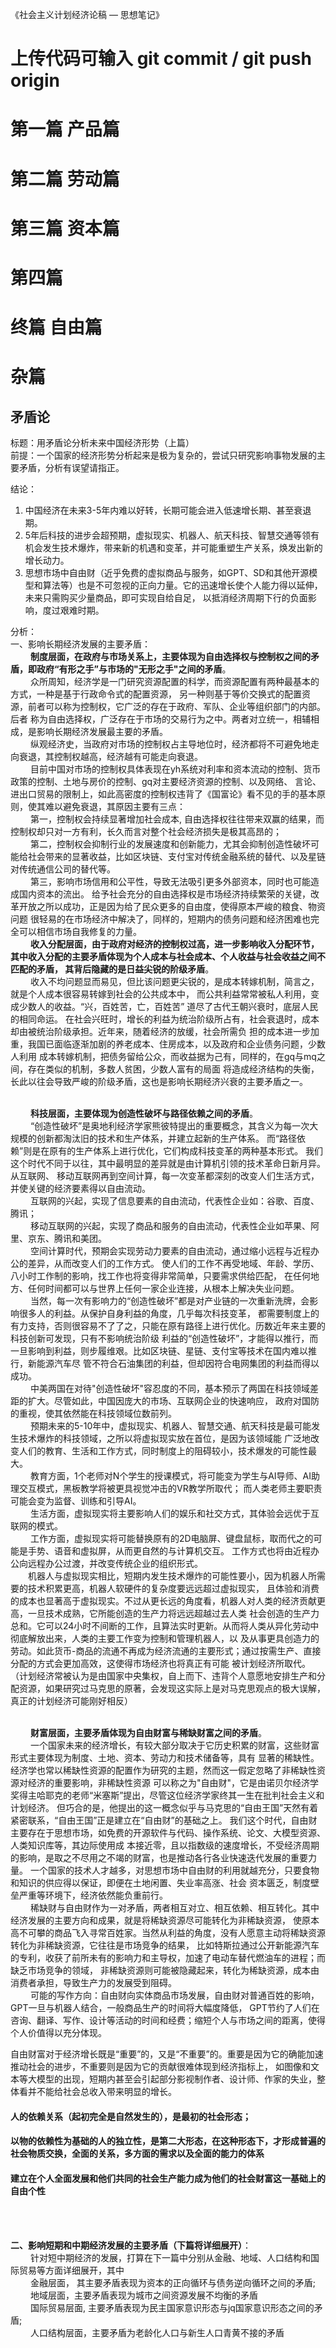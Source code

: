 《社会主义计划经济论稿 — 思想笔记》
# 上传代码可输入 git commit / git push origin
# 第一篇 产品篇



# 第二篇 劳动篇



# 第三篇 资本篇



# 第四篇


# 终篇 自由篇



# 杂篇
## 矛盾论
标题：用矛盾论分析未来中国经济形势（上篇）<br>
前提：一个国家的经济形势分析起来是极为复杂的，尝试只研究影响事物发展的主要矛盾，分析有误望请指正。

结论：
1. 中国经济在未来3-5年内难以好转，长期可能会进入低速增长期、甚至衰退期。
2. 5年后科技的进步会超预期，虚拟现实、机器人、航天科技、智慧交通等领有机会发生技术爆炸，带来新的机遇和变革，并可能重塑生产关系，焕发出新的增长动力。
3. 思想市场中自由财（近乎免费的虚拟商品与服务，如GPT、SD和其他开源模型和算法等）也是不可忽视的正向力量。它的迅速增长使个人能力得以延伸，未来只需购买少量商品，即可实现自给自足，
以抵消经济周期下行的负面影响，度过艰难时期。

分析：
<br>
一、影响长期经济发展的主要矛盾：
<br>&emsp;&emsp;
**制度层面，在政府与市场关系上，主要体现为自由选择权与控制权之间的矛盾，即政府“有形之手”与市场的"无形之手"之间的矛盾**。
<br>&emsp;&emsp;
众所周知，经济学是一门研究资源配置的科学，而资源配置有两种最基本的方式，一种是基于行政命令式的配置资源，
另一种则基于等价交换式的配置资源，前者可以称为控制权，它广泛的存在于政府、军队、企业等组织部门的内部。后者
称为自由选择权，广泛存在于市场的交易行为之中。两者对立统一，相辅相成，是影响长期经济发展最主要的矛盾。
<br>&emsp;&emsp;
纵观经济史，当政府对市场的控制权占主导地位时，经济都将不可避免地走向衰退，其控制权越高，经济越有可能走向衰退。
<br>&emsp;&emsp;
目前中国对市场的控制权具体表现在yh系统对利率和资本流动的控制、货币政策的控制、土地与房价的控制、gq对主要经济资源的控制、以及网络、
言论、进出口贸易的限制上，如此高密度的控制权违背了《国富论》看不见的手的基本原则，使其难以避免衰退，其原因主要有三点：
<br>&emsp;&emsp;
第一，控制权会持续显著增加社会成本, 自由选择权往往带来双赢的结果，而控制权却只对一方有利，长久而言对整个社会经济损失是极其高昂的；
<br>&emsp;&emsp;
第二，控制权会抑制行业的发展速度和创新能力，尤其会抑制创造性破坏可能给社会带来的显著收益，比如区块链、支付宝对传统金融系统的替代、以及星链对传统通信公司的替代等。
<br>&emsp;&emsp;
第三，影响市场信用和公平性，导致无法吸引更多外部资本，同时也可能造成国内资本的流出。
给予社会充分的自由选择权是市场经济持续繁荣的关键，改革开放之所以成功，正是因为给了民众更多的自由度，使得原本严峻的粮食、物资问题
很轻易的在市场经济中解决了，同样的，短期内的债务问题和经济困难也完全可以相信市场自我修复的力量。 
<br>&emsp;&emsp;
**收入分配层面，由于政府对经济的控制权过高，进一步影响收入分配环节，其中收入分配的主要矛盾体现为个人成本与社会成本、个人收益与社会收益之间不匹配的矛盾，
其背后隐藏的是日益尖锐的阶级矛盾**。 
<br>&emsp;&emsp;
收入不均问题显而易见，但比该问题更尖锐的，是成本转嫁机制，简言之，就是个人成本很容易转嫁到社会的公共成本中，
而公共利益常常被私人利用，变成少数人的收益。“兴，百姓苦，亡，百姓苦” 道尽了古代王朝兴衰时，底层人民的相同命运。
在社会兴旺时，增长的利益为统治阶级所占有，社会衰退时，成本却由被统治阶级承担。近年来，随着经济的放缓，社会所需负
担的成本进一步加重，我国已面临逐渐加剧的养老成本、住房成本，以及政府和企业债务问题，少数人利用
成本转嫁机制，把债务留给公众，而收益据为己有，同样的，在gq与mq之间，存在类似的机制，多数人贫困，少数人富有的局面
将造成经济结构的失衡，长此以往会导致严峻的阶级矛盾，这也是影响长期经济兴衰的主要矛盾之一。

<br>&emsp;&emsp;
**科技层面，主要体现为创造性破坏与路径依赖之间的矛盾**。
<br>&emsp;&emsp;
“创造性破坏”是奥地利经济学家熊彼特提出的重要概念，其含义为每一次大规模的创新都淘汰旧的技术和生产体系，并建立起新的生产体系。
而“路径依赖”则是在原有的生产体系上进行优化，它们构成科技变革的两种基本形式。
我们这个时代不同于以往，其中最明显的差异就是由计算机引领的技术革命日新月异。从互联网、
移动互联网再到空间计算，每一次变革都深刻的改变人们生活方式，并使关键的经济要素得以自由流动。
<br>&emsp;&emsp;
互联网的兴起，实现了信息要素的自由流动，代表性企业如：谷歌、百度、腾讯；
<br>&emsp;&emsp;
移动互联网的兴起，实现了商品和服务的自由流动，代表性企业如苹果、阿里、京东、腾讯和美团。
<br>&emsp;&emsp;
空间计算时代，预期会实现劳动力要素的自由流动，通过缩小远程与近程办公的差异，从而改变人们的工作方式。
使人们的工作不再受地域、年龄、学历、八小时工作制的影响，找工作也将变得非常简单，只要需求供给匹配，
在任何地方、任何时间都可以与世界上任何一家企业连接，从根本上解决失业问题。
<br>&emsp;&emsp;
当然，每一次有影响力的“创造性破坏”都是对产业链的一次重新洗牌，会影响很多人的利益。从保护自身利益的角度，几乎每次科技变革，
都需要制度上的有力支持，否则很容易不了了之，只能在原有路径上进行优化。历数近年来主要的科技创新可发现，只有不影响统治阶级
利益的“创造性破坏”，才能得以推行，而一旦影响到利益，则步履维艰。比如区块链、星链、支付宝等技术在国内难以推行，新能源汽车尽
管不符合石油集团的利益，但却因符合电网集团的利益而得以成功。
<br>&emsp;&emsp;
中美两国在对待"创造性破坏"容忍度的不同，基本预示了两国在科技领域差距的扩大。尽管如此，中国因庞大的市场、互联网企业的快速响应，
政府对国防的重视，使其依然能在科技领域位数前列。
<br>&emsp;&emsp;
预期未来的5-10年中，虚拟现实、机器人、智慧交通、航天科技是最可能发生技术爆炸的科技领域，之所以将虚拟现实放在首位，是因为该领域能
广泛地改变人们的教育、生活和工作方式，同时制度上的阻碍较小，技术爆发的可能性最大。
<br>&emsp;&emsp;
教育方面，1个老师对N个学生的授课模式，将可能变为学生与AI导师、AI助理交互模式，黑板教学将被更具视觉冲击的VR教学所取代；
而人类老师主要职责可能会变为监督、训练和引导AI。
<br>&emsp;&emsp;
生活方面，虚拟现实将主要影响人们的娱乐和社交方式，其体验会远优于互联网的模式。
<br>&emsp;&emsp;
工作方面，虚拟现实将可能替换原有的2D电脑屏、键盘鼠标，取而代之的可能是手势、语音和虚拟屏，从而更自然的与计算机交互。
工作方式也将由近程办公向远程办公过渡，并改变传统企业的组织形式。
<br>
&emsp;&emsp;机器人与虚拟现实相比，短期内发生技术爆炸的可能性要小，因为机器人所需要的技术积累更高，机器人软硬件的复杂度要远远超过虚拟现实，
且体验和消费的成本也显著高于虚拟现实。不过从更长远的角度看，机器人对人类的经济贡献更高，一旦技术成熟，它所能创造的生产力将远远超越过去人类
社会创造的生产力总和。它可以24小时不间断的工作，且算法实时更新。从而将人类从异化劳动中彻底解放出来，人类的主要工作变为控制和管理机器人，以
及从事更具创造力的劳动。如此货币-商品的流通不再成为经济流通的主要形式；通过按需生产、直接分配的方式会更加高效，这使得市场经济也将真正有可能
被计划经济所取代。
（计划经济常被认为是由国家中央集权，自上而下、违背个人意愿地安排生产和分配资源，如果研究过马克思的原著，会发现这实际上是对马克思观点的极大误解，真正的计划经济可能刚好相反）

<br>&emsp;&emsp;
**财富层面，主要矛盾体现为自由财富与稀缺财富之间的矛盾**。
<br>&emsp;&emsp;
一个国家未来的经济增长，有较大部分取决于它历史积累的财富，这些财富形式主要体现为制度、土地、资本、劳动力和技术储备等，具有
显著的稀缺性。经济学也常以稀缺性资源的配置作为研究的主题，然而这一假定忽略了非稀缺性资源对经济的重要影响，非稀缺性资源
可以称之为"自由财"，它是由诺贝尔经济学奖得主哈耶克的老师“米塞斯”提出，尽管这位经济学家终其一生在批判社会主义和计划经济。
但巧合的是，他提出的这一概念似乎与马克思的“自由王国”天然有着紧密联系，“自由王国”正是建立在“自由财”的基础之上。
我们这个时代，自由财主要存在于思想市场，如免费的开源软件与代码、操作系统、论文、大模型资源、人类知识库等，其边际使用成
本接近零，且以指数级的速度增长，不受经济周期的影响，是取之不尽用之不竭的财富，也是推动各行各业快速迭代发展的重要力量。
一个国家的技术人才越多，对思想市场中自由财的利用就越充分，只要食物和知识的供应得以保证，即便在土地闲置、失业率高涨、社会
资本匮乏，制度壁垒严重等环境下，经济依然能负重前行。
<br>&emsp;&emsp;
稀缺财与自由财作为一对矛盾，两者相互对立、相互依赖、相互转化。其中经济发展的主要方向和成果，就是将稀缺资源尽可能转化为非稀缺资源，
使原本高不可攀的商品飞入寻常百姓家。当然从利益的角度，没有人愿意主动将稀缺资源转化为非稀缺资源，它往往是市场竞争的结果，
比如特斯拉通过公开新能源汽车的专利，收获了前所未有的影响力和主导权，加速了电动车替代燃油车的进程；而缺乏市场竞争的领域，
非稀缺资源则可能被隐藏起来，转化为稀缺资源，成本由消费者承担，导致生产力的发展受到阻碍。
<br>&emsp;&emsp;
可能的写作方向：自由财向实体商品市场发展，自由财对普通百姓的影响，GPT一旦与机器人结合，一般商品生产的时间将大幅度降低，
GPT节约了人们在咨询、翻译、写作、设计等活动的时间和经费；缩短个人与市场之间的距离，使得个人价值得以充分体现。

自由财富对于经济增长既是“重要”的，又是“不重要”的。重要是因为它的确能加速推动社会的进步，不重要则是因为它的贡献很难体现到经济指标上，
如图像和文本等大模型的出现，短期内甚至会引起部分影视制作者、设计师、作家的失业，整体看并不能给社会总收入带来明显的增长。

#### 人的依赖关系（起初完全是自然发生的），是最初的社会形态；
#### 以物的依赖性为基础的人的独立性，是第二大形态，在这种形态下，才形成普遍的社会物质交换，全面的关系，多方面的需求以及全面的能力的体系
#### 建立在个人全面发展和他们共同的社会生产能力成为他们的社会财富这一基础上的自由个性

<br>&emsp;&emsp;

**二、影响短期和中期经济发展的主要矛盾（下篇将详细展开）**：
<br>&emsp;&emsp;
针对短中期经济的发展，打算在下一篇中分别从金融、地域、人口结构和国际贸易等方面详细展开，其中
<br>&emsp;&emsp;
金融层面， 其主要矛盾表现为资本的正向循环与债务逆向循环之间的矛盾;
<br>&emsp;&emsp;
地域层面，主要矛盾表现为城市之间资源发展不均衡的矛盾
<br>&emsp;&emsp;
国际贸易层面,  主要矛盾表现为民主国家意识形态与jq国家意识形态之间的矛盾;
<br>&emsp;&emsp;
人口结构层面，主要矛盾为老龄化人口与新生人口青黄不接的矛盾




    

